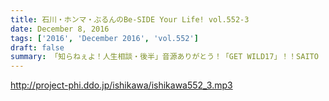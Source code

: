 ```yaml
---
title: 石川・ホンマ・ぶるんのBe-SIDE Your Life! vol.552-3
date: December 8, 2016
tags: ['2016', 'December 2016', 'vol.552']
draft: false
summary: 「知らねぇよ！人生相談・後半」音源ありがとう！「GET WILD17」！！SAITO
---
```


http://project-phi.ddo.jp/ishikawa/ishikawa552_3.mp3